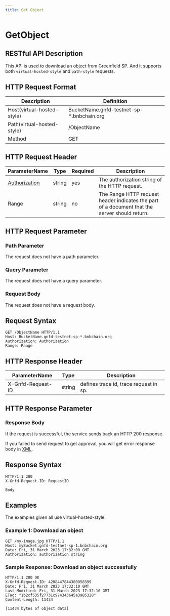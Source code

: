 ```yaml
---
title: Get Object
---
```


# GetObject

## RESTful API Description

This API is used to download an object from Greenfield SP. And it supports both `virtual-hosted-style` and `path-style` requests.

## HTTP Request Format

| Description                | Definition                                |
|----------------------------|-------------------------------------------|
| Host(virtual-hosted-style) | BucketName.gnfd-testnet-sp-*.bnbchain.org |
| Path(virtual-hosted-style) | /ObjectName                               |
| Method                     | GET                                       |

## HTTP Request Header

| ParameterName                                                      | Type   | Required | Description                                                                                   |
|--------------------------------------------------------------------|--------|----------|-----------------------------------------------------------------------------------------------|
| [Authorization](./referenece/gnfd_headers.md#authorization-header) | string | yes      | The authorization string of the HTTP request.                                                 |
| Range                                                              | string | no       | The Range HTTP request header indicates the part of a document that the server should return. |

## HTTP Request Parameter

### Path Parameter

The request does not have a path parameter.

### Query Parameter

The request does not have a query parameter.

### Request Body

The request does not have a request body.

## Request Syntax

```HTTP
GET /ObjectName HTTP/1.1
Host: BucketName.gnfd-testnet-sp-*.bnbchain.org
Authorization: Authorization
Range: Range
```

## HTTP Response Header

| ParameterName     | Type   | Description                            |
|-------------------|--------|----------------------------------------|
| X-Gnfd-Request-ID | string | defines trace id, trace request in sp. |

## HTTP Response Parameter

### Response Body

If the request is successful, the service sends back an HTTP 200 response.

If you failed to send request to get approval, you will get error response body in [XML](./sp_response.md#sp-error-response).

## Response Syntax

```HTTP
HTTP/1.1 200
X-Gnfd-Request-ID: RequestID

Body
```

## Examples

The examples given all use virtual-hosted-style.

### Example 1: Download an object

```HTTP
GET /my-image.jpg HTTP/1.1
Host: myBucket.gnfd-testnet-sp-1.bnbchain.org
Date: Fri, 31 March 2023 17:32:00 GMT
Authorization: authorization string
```

### Sample Response: Download an object successfully

```HTTP
HTTP/1.1 200 OK
X-Gnfd-Request-ID: 4208447844380058399
Date: Fri, 31 March 2023 17:32:10 GMT
Last-Modified: Fri, 31 March 2023 17:32:10 GMT
ETag: "1b2cf535f27731c974343645a3985328"
Content-Length: 11434

[11434 bytes of object data]
```
